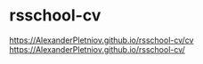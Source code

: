 # rsschool-cv
https://AlexanderPletniov.github.io/rsschool-cv/cv
https://AlexanderPletniov.github.io/rsschool-cv/
